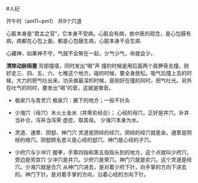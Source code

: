 #人纪 

开午时（am11~pm1）
共9个穴道


心脏本身是“君主之官”，它本身不受病。心脏会有病，依中医的观念，是心包膜有病，病都在心包上面，都是心包膜生病，心脏本身不会生病.


心藏神，如果神不守，气就不会聚在一起，少气少气，命就会少。

**清除动脉阻塞**
背部撞墙，同时发出“喝”声
撞的时候是用后面两个肩胛骨去撞，刚好走三、四、五、六、七椎这个地方。碰的时候，要全身放松。吸气后撞上去的时候，大力的把气吐出来。功夫做最深的时候，是刚好在撞的同时，把气吐光。另外在吐气的同时，要发出“喝”的音，这就是徵音。


- 极泉穴与青灵穴
  极泉穴：腋下的地方；一般不针灸

- 少海穴（母穴）木火土金水（井荣俞经合）；
  心经的母穴，正好是井穴。补井当补合，泻井当泻荣
  虚症，取其母。
  少海穴本身为水。

- 灵道、通里、阴郄、神门穴
  灵道是阴经的经穴，阴经的经穴就是金。通里是阴经的络穴。阴郄顾名思义是心经的郄穴。神门是心经的子穴。

- 少府穴与少冲穴
  握拳，手第四指和第五指指头到的地方，这个点就叫少府穴。旁边是劳宫穴
  少冲穴是井穴。少府穴是荣穴。神门穴就是俞穴。这个灵道是经穴。少海穴就是合穴
  从神门穴进去，是对着少府下针，向手掌的方向下进去的。神门下针。是对着手掌的方向，沿着心经的方向下针。


















